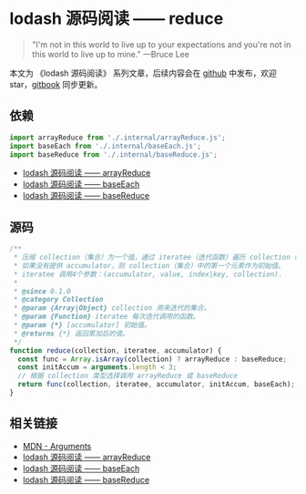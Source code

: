 # lodash 源码阅读 —— reduce

> "I'm not in this world to live up to your expectations and you're not in this world to live up to mine." —Bruce Lee

本文为 《lodash 源码阅读》 系列文章，后续内容会在 [github](https://github.com/gu-xionghong/lodash-analysis) 中发布，欢迎 star，[gitbook](https://gu-xionghong.gitbook.io/lodash-analysis/) 同步更新。

## 依赖

```js
import arrayReduce from './.internal/arrayReduce.js';
import baseEach from './.internal/baseEach.js';
import baseReduce from './.internal/baseReduce.js';
```

- [lodash 源码阅读 —— arrayReduce](../Internal/arrayReduce.md)
- [lodash 源码阅读 —— baseEach](../Internal/baseEach.md)
- [lodash 源码阅读 —— baseReduce](../Internal/baseReduce.md)

## 源码

```js
/**
 * 压缩 collection（集合）为一个值，通过 iteratee（迭代函数）遍历 collection（集合）中的每个元素，每次返回的值会作为下一次迭代使用。
 * 如果没有提供 accumulator，则 collection（集合）中的第一个元素作为初始值。
 * iteratee 调用4个参数：(accumulator, value, index|key, collection).
 *
 * @since 0.1.0
 * @category Collection
 * @param {Array|Object} collection 用来迭代的集合。
 * @param {Function} iteratee 每次迭代调用的函数。
 * @param {*} [accumulator] 初始值。
 * @returns {*} 返回累加后的值。
 */
function reduce(collection, iteratee, accumulator) {
  const func = Array.isArray(collection) ? arrayReduce : baseReduce;
  const initAccum = arguments.length < 3;
  // 根据 collection 类型选择调用 arrayReduce 或 baseReduce
  return func(collection, iteratee, accumulator, initAccum, baseEach);
}
```

## 相关链接

- [MDN - Arguments](https://developer.mozilla.org/zh-CN/docs/Web/JavaScript/Reference/Functions/arguments)
- [lodash 源码阅读 —— arrayReduce](../Lang/arrayReduce.md)
- [lodash 源码阅读 —— baseEach](../Lang/baseEach.md)
- [lodash 源码阅读 —— baseReduce](../Lang/baseReduce.md)
